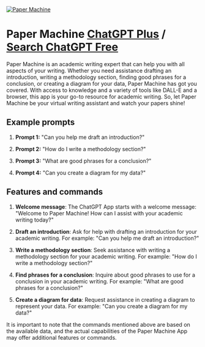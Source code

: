 
[![Paper Machine](https://files.oaiusercontent.com/file-LNYHZkTiVrNAXczuIBjRWEP5?se=2123-10-16T19%3A58%3A17Z&sp=r&sv=2021-08-06&sr=b&rscc=max-age%3D31536000%2C%20immutable&rscd=attachment%3B%20filename%3D76c354b3-7078-49c7-98d2-0b2a132049ac.png&sig=5NiZ4lV9g2QWoN9qFsILdevVrf3/KjwXJR3ecvnzQpU%3D)](https://chat.openai.com/g/g-kXwpmdcpB-paper-machine)

# Paper Machine [ChatGPT Plus](https://chat.openai.com/g/g-kXwpmdcpB-paper-machine) / [Search ChatGPT Free](https://gptcall.net/index.html#/?search=Paper%20Machine)

Paper Machine is an academic writing expert that can help you with all aspects of your writing. Whether you need assistance drafting an introduction, writing a methodology section, finding good phrases for a conclusion, or creating a diagram for your data, Paper Machine has got you covered. With access to knowledge and a variety of tools like DALL-E and a browser, this app is your go-to resource for academic writing. So, let Paper Machine be your virtual writing assistant and watch your papers shine!

## Example prompts

1. **Prompt 1:** "Can you help me draft an introduction?"

2. **Prompt 2:** "How do I write a methodology section?"

3. **Prompt 3:** "What are good phrases for a conclusion?"

4. **Prompt 4:** "Can you create a diagram for my data?"

## Features and commands

1. **Welcome message**: The ChatGPT App starts with a welcome message: "Welcome to Paper Machine! How can I assist with your academic writing today?"

2. **Draft an introduction**: Ask for help with drafting an introduction for your academic writing. For example: "Can you help me draft an introduction?"

3. **Write a methodology section**: Seek assistance with writing a methodology section for your academic writing. For example: "How do I write a methodology section?"

4. **Find phrases for a conclusion**: Inquire about good phrases to use for a conclusion in your academic writing. For example: "What are good phrases for a conclusion?"

5. **Create a diagram for data**: Request assistance in creating a diagram to represent your data. For example: "Can you create a diagram for my data?"

It is important to note that the commands mentioned above are based on the available data, and the actual capabilities of the Paper Machine App may offer additional features or commands.


